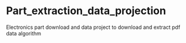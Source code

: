 # Part_extraction_data_projection
Electronics part download and data project to download and extract pdf data algorithm 
